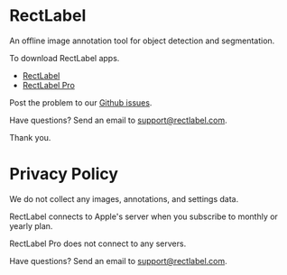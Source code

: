 # RectLabel
An offline image annotation tool for object detection and segmentation.

To download RectLabel apps.
- [RectLabel](https://apps.apple.com/app/id1210181730)
- [RectLabel Pro](https://apps.apple.com/app/id1490990105)

Post the problem to our [Github issues](https://github.com/ryouchinsa/Rectlabel-support/issues).

Have questions? Send an email to support@rectlabel.com.

Thank you.

# Privacy Policy
We do not collect any images, annotations, and settings data.

RectLabel connects to Apple's server when you subscribe to monthly or yearly plan.

RectLabel Pro does not connect to any servers.

Have questions? Send an email to support@rectlabel.com.
